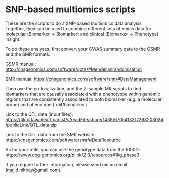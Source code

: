# SNP-based multiomics scripts
These are the scripts to do a SNP-based multiomics data analysis. Together, they can be used to combine different sets of omics data for molecular (Biomarker → Biomarker) and clinical (Biomarker → Phenotype) insight.

To do these analyses, first convert your GWAS summary data to the GSMR and the SMR formats:

GSMR manual: http://cnsgenomics.com/software/gcta/#Mendelianrandomisation

SMR manual: https://cnsgenomics.com/software/smr/#DataManagement

Then use the co-localization, and the 2-sample MR scripts to find biomarkers that are causally associated with a phenotyope within genomic regions that are consistently associated to both biomarker (e.g. a molecular probe) and phenotype (trait/biomarker).

Link to the QTL data (input files):
https://filr.ottawaheart.ca/ssf/s/readFile/share/1438/6705413317368203034/publicLink/QTL_data.zip

Link to the QTL data from the SMR website:
https://cnsgenomics.com/software/smr/#DataResource

As for your bfile, you can use the genotype data from the 1000G:
https://www.cog-genomics.org/plink/2.0/resources#1kg_phase3

If you require further information, please send me an email (majid.nikpay@gmail.com).

